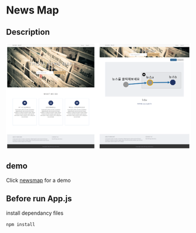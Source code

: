 # News Map

## Description
![newsmap](./img/img.png)

## demo
Click [newsmap](http://news-map-site.herokuapp.com) for a demo

## Before run App.js
install dependancy files
```
npm install
```
